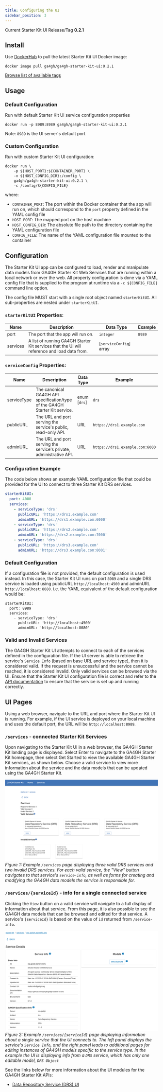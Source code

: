```yaml
---
title: Configuring the UI
sidebar_position: 3
---
```


Current Starter Kit UI Release/Tag **0.2.1**

## Install
Use [DockerHub](https://hub.docker.com/repository/docker/ga4gh/ga4gh-starter-kit-ui) to pull the latest Starter Kit UI Docker image: 
```
docker image pull ga4gh/ga4gh-starter-kit-ui:0.2.1
```

[Browse list of available tags](https://hub.docker.com/repository/docker/ga4gh/ga4gh-starter-kit-ui/tags)

## Usage

### Default Configuration 
Run with default Starter Kit UI service configuration properties
``` 
docker run -p 8989:8989 ga4gh/ga4gh-starter-kit-ui:0.2.1
```
Note: `8989` is the UI server's default port
### Custom Configuration
Run with custom Starter Kit UI configuration: 
```
docker run \
    -p ${HOST_PORT}:${CONTAINER_PORT} \
    -v ${HOST_CONFIG_DIR}:/config \
    ga4gh/ga4gh-starter-kit-ui:0.2.1 \
    -c /config/${CONFIG_FILE}
```

where:
* `CONTAINER_PORT`: The port within the Docker container that the app will run on, which should correspond to the `port` property defined in the YAML config file
* `HOST_PORT`: The mapped port on the host machine
* `HOST_CONFIG_DIR`: The absolute file path to the directory containing the YAML configuration file
* `CONFIG_FILE`: The name of the YAML configuration file mounted to the container

## Configuration
The Starter Kit UI app can be configured to load, render and manipulate data models from GA4GH Starter Kit Web Services that are running within a local network or over the web. All property configuration is done via a YAML config file that is supplied to the program at runtime via a `-c ${CONFIG_FILE}` command line option.

The config file MUST start with a single root object named `starterKitUI`. All sub-properties are nested under `starterKitUI`.

### `starterKitUI` Properties: 
|Name|Description|Data Type|Example|
|----|-----------|---------|-------|
|port|The port that the app will run on.|`integer`|`8989`|
|services|A list of running GA4GH Starter Kit services that the UI will reference and load data from.|[`serviceConfig`] array|||

### `serviceConfig` Properties:
|Name|Description|Data Type|Example|
|----|-----------|---------|-------|
|serviceType|The canonical GA4GH API specification/type of the GA4GH Starter Kit service.|enum [`drs`]|`drs`|
|publicURL|The URL and port serving the service's public, read-only API.|URL|`https://drs1.example.com`|
|adminURL|The URL and port serving the service's private, administrative API.|URL|`https://drs1.example.com:6000`|

### Configuration Example
The code below shows an example YAML configuration file that could be provided for the UI to connect to three Starter Kit DRS services.
```YAML title='config.yml'
starterKitUI:
  port: 4000
  services:
    - serviceType: 'drs'
      publicURL: 'https://drs1.example.com'
      adminURL: 'https://drs1.example.com:6000'
    - serviceType: 'drs'
      publicURL: 'https://drs2.example.com'
      adminURL: 'https://drs2.example.com:7000'
    - serviceType: 'drs'
      publicURL: 'https://drs3.example.com'
      adminURL: 'https://drs3.example.com:8001'
```
### Default Configuration
If a configuration file is not provided, the default configuration is used instead. In this case, the Starter Kit UI runs on port `8989` and a single DRS service is loaded using publicURL `http://localhost:4500` and adminURL `http://localhost:8080`. i.e. the YAML equivalent of the default configuration would be:

```
starterKitUI:
  port: 8989
  services:
    - serviceType: 'drs'
      publicURL: 'http://localhost:4500'
      adminURL: 'http://localhost:8080'
```


### Valid and Invalid Services
The GA4GH Starter Kit UI attempts to connect to each of the services defined in the configuration file. If the UI server is able to retrieve the service's `Service Info` (based on base URL and service type), then it is considered valid. If the request is unsuccessful and the service cannot be reached, it is considered invalid. Only valid services can be browsed via the UI. Ensure that the Starter Kit UI configuration file is correct and refer to the [API documentation](../starter-kit-apis/overview.md) to ensure that the service is set up and running correctly.

## UI Pages

Using a web browser, navigate to the URL and port where the Starter Kit UI is running. For example, if the UI service is deployed on your local machine and uses the default port, the URL will be `http://localhost:8989`.

### `/services` - connected Starter Kit Services 

Upon navigating to the Starter Kit UI in a web browser, the GA4GH Starter Kit landing page is displayed. Select Enter to navigate to the GA4GH Starter Kit homepage, then select Get Started to view the available GA4GH Starter Kit services, as shown below. Choose a valid service to view more information about the service and the data models that can be updated using the GA4GH Starter Kit.

![Services](./assets/ServicesImage.png)
_Figure 1: Example `/services` page displaying three valid DRS services and two invalid DRS services. For each valid service, the "View" button navigates to that service's `service-info`, as well as forms for creating and modifying the GA4GH data models the service is responsible for._

### `/services/{serviceId}` - info for a single connected service

Clicking the `View` button on a valid service will navigate to a full display of information about that service. From this page, it is also possible to see the GA4GH data models that can be browsed and edited for that service. A service's `{serviceId}` is based on the value of `id` returned from `/service-info`.

![Service Details](./assets/ServiceDetails.png)
_Figure 2: Example `/services/{serviceId}` page displaying information about a single service that the UI connects to. The left panel displays the service's `Service Info`, and the right panel leads to additional pages for editing instances of GA4GH models specific to the service type. In the example the UI is displaying info from a `DRS` service, which has only one editable model, `DRS Object`_

See the links below for more information about the UI modules for the GA4GH Starter Kit APIs:
- [Data Repository Service (DRS) UI](../starter-kit-apis/drs/drs_starter_kit_ui.md)